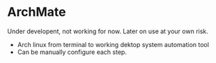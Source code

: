 # ArchMate
Under developent, not working for now. Later on use at your own risk.
- Arch linux from terminal to working dektop system automation tool
- Can be manually configure each step.

